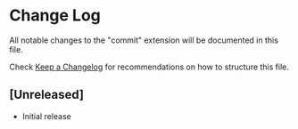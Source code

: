 # Change Log

All notable changes to the "commit" extension will be documented in this file.

Check [Keep a Changelog](http://keepachangelog.com/) for recommendations on how to structure this file.

## [Unreleased]

- Initial release